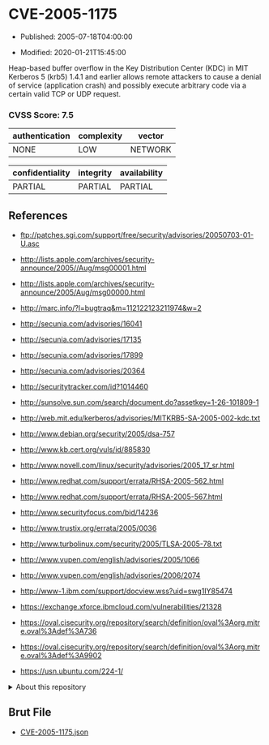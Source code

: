# CVE-2005-1175

- Published: 2005-07-18T04:00:00

- Modified: 2020-01-21T15:45:00

Heap-based buffer overflow in the Key Distribution Center (KDC) in MIT Kerberos 5 (krb5) 1.4.1 and earlier allows remote attackers to cause a denial of service (application crash) and possibly execute arbitrary code via a certain valid TCP or UDP request.

### CVSS Score: **7.5**

| authentication | complexity | vector |
| --- | --- | --- |
| NONE | LOW | NETWORK |

| confidentiality | integrity | availability |
| --- | --- | --- |
| PARTIAL | PARTIAL | PARTIAL |

## References

* ftp://patches.sgi.com/support/free/security/advisories/20050703-01-U.asc

* http://lists.apple.com/archives/security-announce/2005//Aug/msg00001.html

* http://lists.apple.com/archives/security-announce/2005/Aug/msg00000.html

* http://marc.info/?l=bugtraq&m=112122123211974&w=2

* http://secunia.com/advisories/16041

* http://secunia.com/advisories/17135

* http://secunia.com/advisories/17899

* http://secunia.com/advisories/20364

* http://securitytracker.com/id?1014460

* http://sunsolve.sun.com/search/document.do?assetkey=1-26-101809-1

* http://web.mit.edu/kerberos/advisories/MITKRB5-SA-2005-002-kdc.txt

* http://www.debian.org/security/2005/dsa-757

* http://www.kb.cert.org/vuls/id/885830

* http://www.novell.com/linux/security/advisories/2005_17_sr.html

* http://www.redhat.com/support/errata/RHSA-2005-562.html

* http://www.redhat.com/support/errata/RHSA-2005-567.html

* http://www.securityfocus.com/bid/14236

* http://www.trustix.org/errata/2005/0036

* http://www.turbolinux.com/security/2005/TLSA-2005-78.txt

* http://www.vupen.com/english/advisories/2005/1066

* http://www.vupen.com/english/advisories/2006/2074

* http://www-1.ibm.com/support/docview.wss?uid=swg1IY85474

* https://exchange.xforce.ibmcloud.com/vulnerabilities/21328

* https://oval.cisecurity.org/repository/search/definition/oval%3Aorg.mitre.oval%3Adef%3A736

* https://oval.cisecurity.org/repository/search/definition/oval%3Aorg.mitre.oval%3Adef%3A9902

* https://usn.ubuntu.com/224-1/

<details>
<summary>About this repository</summary> 

  This repository is part of the project [Live Hack CVE](https://github.com/Live-Hack-CVE). Main website can be found [www.live-hack.org](https://www.live-hack.org) 
  
  Made by [Sn0wAlice](https://github.com/Sn0wAlice) for the people that care about security and need to have a feed of the latest CVEs. Hope you enjoy it, don't forget to star the repo and follow me on [Twitter](https://twitter.com/Sn0wAlice) and [Github](https://github.com/Sn0wAlice). And that is my [personnal website](https://www.alice-snow.me/)

  - [Home Page](https://github.com/Live-Hack-CVE)
  - [Framework](https://github.com/Live-Hack-CVE/cve-framework)
  - [CVE database](https://github.com/Live-Hack-CVE/full_database)
  - [Changelog](https://github.com/Live-Hack-CVE/Changelog)
</details>

## Brut File

* [CVE-2005-1175.json](https://raw.githubusercontent.com/Live-Hack-CVE/full_database/main/cves/2005/CVE-2005-1175.json)


